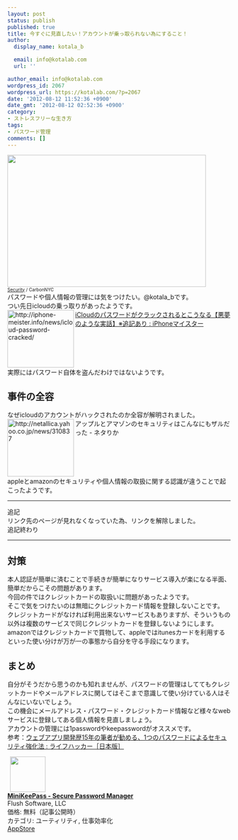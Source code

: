 ```yaml
---
layout: post
status: publish
published: true
title: 今すぐに見直したい！アカウントが乗っ取られない為にすること！
author:
  display_name: kotala_b

  email: info@kotalab.com
  url: ''

author_email: info@kotalab.com
wordpress_id: 2067
wordpress_url: https://kotalab.com/?p=2067
date: '2012-08-12 11:52:36 +0900'
date_gmt: '2012-08-12 02:52:36 +0900'
category:
- ストレスフリーな生き方
tags:
- パスワード管理
comments: []
---
```

<p><a href="https://kotalab.com/wp-content/uploads/security_120812.jpg" target="_blank"><img src="https://kotalab.com/wp-content/uploads/security_120812.jpg" alt="" title="security_120812" width="448" height="298" class="alignnone size-full wp-image-2069" /></a><br />
<span style="font-size:10px;"><a href="https://www.flickr.com/photos/carbonnyc/2294144289/" target="_blank">Security</a> / CarbonNYC</span><br />
パスワードや個人情報の管理には気をつけたい。@kotala_bです。<br />
つい先日icloudの乗っ取りがあったようです。<br />
<a href="http://iphone-meister.info/news/icloud-password-cracked/" target="_blank"><img src="https://capture.heartrails.com/150x130?http://iphone-meister.info/news/icloud-password-cracked/" alt="http://iphone-meister.info/news/icloud-password-cracked/" width="150" height="130" align="left" /></a><a href="http://iphone-meister.info/news/icloud-password-cracked/" target="_blank">iCloudのパスワードがクラックされるとこうなる【悪夢のような実話】※追記あり : iPhoneマイスター</a><br style="clear:both;" />実際にはパスワード自体を盗んだわけではないようです。<br />
<!--more--></p>
<h2>事件の全容</h2>
<p>なぜicloudのアカウントがハックされたのか全容が解明されました。<br />
<img src="https://capture.heartrails.com/150x130?http://netallica.yahoo.co.jp/news/310837" alt="http://netallica.yahoo.co.jp/news/310837" width="150" height="130" align="left" />アップルとアマゾンのセキュリティはこんなにもザルだった - ネタりか<br style="clear:both;" />appleとamazonのセキュリティや個人情報の取扱に関する認識が違うことで起こったようです。</p>
<hr>
<p>追記<br />
リンク先のページが見れなくなっていた為、リンクを解除しました。<br />
追記終わり</p>
<hr>
<h2>対策</h2>
<p>本人認証が簡単に済むことで手続きが簡単になりサービス導入が楽になる半面、簡単だからこその問題があります。<br />
今回の件ではクレジットカードの取扱いに問題があったようです。<br />
そこで気をつけたいのは無暗にクレジットカード情報を登録しないことです。<br />
クレジットカードがなければ利用出来ないサービスもありますが、そういうもの以外は複数のサービスで同じクレジットカードを登録しないようにします。<br />
amazonではクレジットカードで買物して、appleではitunesカードを利用するといった使い分けが万が一の事態から自分を守る手段になります。</p>
<h2>まとめ</h2>
<p>自分がそうだから思うのかも知れませんが、パスワードの管理はしててもクレジットカードやメールアドレスに関してはそこまで意識して使い分けている人はそんなにいないでしょう。<br />
この機会にメールアドレス・パスワード・クレジットカード情報など様々なwebサービスに登録してある個人情報を見直しましょう。<br />
アカウントの管理には1passwordやkeepasswordがオススメです。<br />
参考：<a href="https://www.lifehacker.jp/2011/04/110328password-security.html" target="_blank">ウェブアプリ開発歴15年の筆者が勧める、1つのパスワードによるセキュリティ強化法 : ライフハッカー［日本版］</a></p>
<div class="applink">
<div class="applinkimg"><a href="https://itunes.apple.com/jp/app/minikeepass-secure-password/id451661808?mt=8&uo=4&at=10l4yU" rel="nofollow" target="_blank"><img hspace="6" src="http://a478.phobos.apple.com/us/r30/Purple2/v4/59/62/8b/59628bbf-ce4c-e7da-3ea7-d2ee26bc2f0c/mzl.uvyjpqmb.png" width="80" /></a></div>
<div class="applinktext">
<div class="applinktitle"><strong><a href="https://itunes.apple.com/jp/app/minikeepass-secure-password/id451661808?mt=8&uo=4&at=10l4yU" rel="nofollow" target="_blank">MiniKeePass - Secure Password Manager</a></strong></div>
<div class="applinkinfo">Flush Software, LLC</div>
<div class="applinkinfo">価格: 無料（記事公開時）</div>
<div class="applinkinfo">カテゴリ: ユーティリティ, 仕事効率化</div>
</div>
<div class="clear"></div>
<div class="appstorelink"><a href="https://itunes.apple.com/jp/app/minikeepass-secure-password/id451661808?mt=8&uo=4&at=10l4yU" rel="nofollow" target="_blank">AppStore</a></div>
</div>
